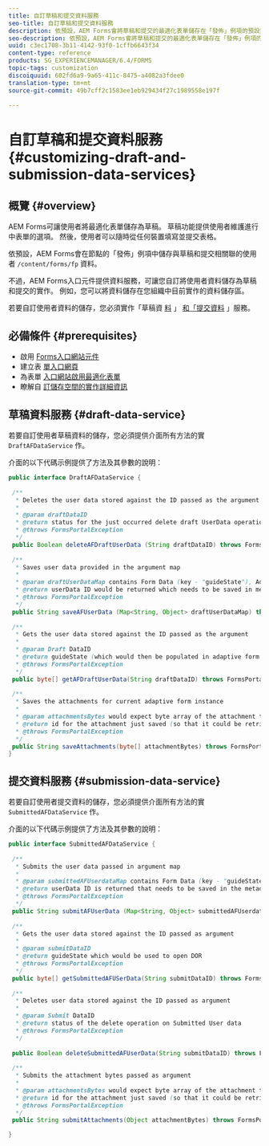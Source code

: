 ```yaml
---
title: 自訂草稿和提交資料服務
seo-title: 自訂草稿和提交資料服務
description: 依預設，AEM Forms會將草稿和提交的最適化表單儲存在「發佈」例項的預設節點中。 不過，您可以設定AEM Forms的草稿和提交資料服務，以自訂草稿和提交的最適化表單的儲存。
seo-description: 依預設，AEM Forms會將草稿和提交的最適化表單儲存在「發佈」例項的預設節點中。 不過，您可以設定AEM Forms的草稿和提交資料服務，以自訂草稿和提交的最適化表單的儲存。
uuid: c3ec1708-3b11-4142-93f0-1cffb6643f34
content-type: reference
products: SG_EXPERIENCEMANAGER/6.4/FORMS
topic-tags: customization
discoiquuid: 602fd6a9-9a65-411c-8475-a4082a3fdee0
translation-type: tm+mt
source-git-commit: 49b7cff2c1583ee1eb929434f27c1989558e197f

---
```



# 自訂草稿和提交資料服務 {#customizing-draft-and-submission-data-services}

## 概覽 {#overview}

AEM Forms可讓使用者將最適化表單儲存為草稿。 草稿功能提供使用者維護進行中表單的選項。 然後，使用者可以隨時從任何裝置填寫並提交表格。

依預設，AEM Forms會在節點的「發佈」例項中儲存與草稿和提交相關聯的使用者 `/content/forms/fp` 資料。

不過，AEM Forms入口元件提供資料服務，可讓您自訂將使用者資料儲存為草稿和提交的實作。 例如，您可以將資料儲存在您組織中目前實作的資料儲存區。

若要自訂使用者資料的儲存，您必須實作「草稿資 [料](/help/forms/using/custom-draft-submission-data-services.md#p-draft-data-service-p) 」 [和「提交資料](/help/forms/using/custom-draft-submission-data-services.md#p-submission-data-service-p) 」服務。

## 必備條件 {#prerequisites}

* 啟用 [Forms入口網站元件](/help/forms/using/enabling-forms-portal-components.md)
* 建立表 [單入口網頁](/help/forms/using/creating-form-portal-page.md)
* 為表單 [入口網站啟用最適化表單](/help/forms/using/draft-submission-component.md)
* 瞭解自 [訂儲存空間的實作詳細資訊](/help/forms/using/draft-submission-component.md#customizing-the-storage)

## 草稿資料服務 {#draft-data-service}

若要自訂使用者草稿資料的儲存，您必須提供介面所有方法的實 `DraftAFDataService` 作。

介面的以下代碼示例提供了方法及其參數的說明：

```java
public interface DraftAFDataService {
 
 /**
  * Deletes the user data stored against the ID passed as the argument
  * 
  * @param draftDataID
  * @return status for the just occurred delete draft UserData operation 
  * @throws FormsPortalException
  */
 public Boolean deleteAFDraftUserData (String draftDataID) throws FormsPortalException;
 
 /**
  * Saves user data provided in the argument map
  * 
  * @param draftUserDataMap contains Form Data (key - "guideState"), Adaptive Form Name (Key - "guideName"), and Draft DataID (Key - "userDataID") in case of update
  * @return userData ID would be returned which needs to be saved in metadata node 
  * @throws FormsPortalException
  */
 public String saveAFUserData (Map<String, Object> draftUserDataMap) throws FormsPortalException;
 
 /**
  * Gets the user data stored against the ID passed as the argument
  * 
  * @param Draft DataID
  * @return guideState (which would then be populated in adaptive form to reload the draft) which is stored against draftDataID
  * @throws FormsPortalException
  */
 public byte[] getAFDraftUserData(String draftDataID) throws FormsPortalException;
 
 /**
  * Saves the attachments for current adaptive form instance 
  * 
  * @param attachmentsBytes would expect byte array of the attachment to be saved
  * @return id for the attachment just saved (so that it could be retrieved later)
  * @throws FormsPortalException
  */
 public String saveAttachments(byte[] attachmentBytes) throws FormsPortalException;
}
```

## 提交資料服務 {#submission-data-service}

若要自訂使用者提交資料的儲存，您必須提供介面所有方法的實 `SubmittedAFDataService` 作。

介面的以下代碼示例提供了方法及其參數的說明：

```java
public interface SubmittedAFDataService {
 
 /**
  * Submits the user data passed in argument map
  * 
  * @param submittedAFUserdataMap contains Form Data (key - "guideState"), Adaptive Form Name (Key - "guideName"), and Draft DataID (Key - "userDataID")
  * @return userData ID is returned that needs to be saved in the metadata node
  * @throws FormsPortalException
  */
 public String submitAFUserData (Map<String, Object> submittedAFUserdataMap) throws FormsPortalException;
 
 /**
  * Gets the user data stored against the ID passed as argument
  * 
  * @param submitDataID
  * @return guideState which would be used to open DOR
  * @throws FormsPortalException
  */
 public byte[] getSubmittedAFUSerData(String submitDataID) throws FormsPortalException;
 
 /**
  * Deletes user data stored against the ID passed as argument
  * 
  * @param Submit DataID
  * @return status of the delete operation on Submitted User data
  * @throws FormsPortalException
  */
 
 public Boolean deleteSubmittedAFUserData(String submitDataID) throws FormsPortalException;
 
 /**
  * Submits the attachment bytes passed as argument
  * 
  * @param attachmentsBytes would expect byte array of the attachment to be saved
  * @return id for the attachment just saved (so that it could be retrieved later) 
  * @throws FormsPortalException
  */
 public String submitAttachments(Object attachmentBytes) throws FormsPortalException;

}
```

